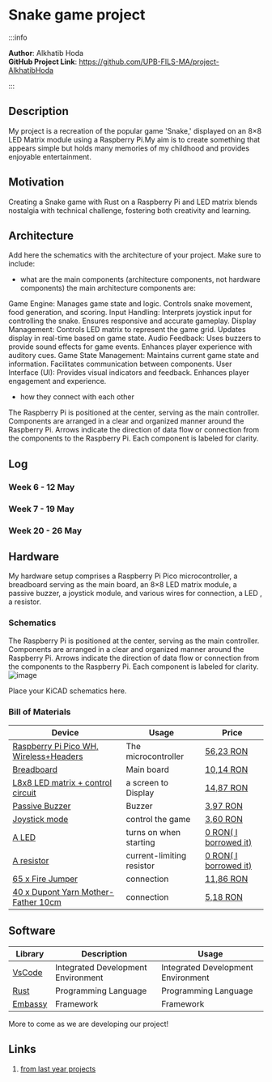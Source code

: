 # Snake game project 

:::info

**Author**: Alkhatib Hoda \
**GitHub Project Link**: https://github.com/UPB-FILS-MA/project-AlkhatibHoda

:::

## Description

My project is a recreation of the popular game 'Snake,' displayed on an 8×8 LED Matrix module using a Raspberry Pi.My aim is to create something that appears simple but holds many memories of my childhood and provides enjoyable entertainment.

## Motivation

Creating a Snake game with Rust on a Raspberry Pi and LED matrix blends nostalgia with technical challenge, fostering both creativity and learning.

## Architecture

Add here the schematics with the architecture of your project. Make sure to include:

-   what are the main components (architecture components, not hardware components)
the main architecture components are:

Game Engine:
Manages game state and logic.
Controls snake movement, food generation, and scoring.
Input Handling:
Interprets joystick input for controlling the snake.
Ensures responsive and accurate gameplay.
Display Management:
Controls LED matrix to represent the game grid.
Updates display in real-time based on game state.
Audio Feedback:
Uses buzzers to provide sound effects for game events.
Enhances player experience with auditory cues.
Game State Management:
Maintains current game state and information.
Facilitates communication between components.
User Interface (UI):
Provides visual indicators and feedback.
Enhances player engagement and experience.

-   how they connect with each other

The Raspberry Pi is positioned at the center, serving as the main controller.
Components are arranged in a clear and organized manner around the Raspberry Pi.
Arrows indicate the direction of data flow or connection from the components to the Raspberry Pi.
Each component is labeled for clarity.

## Log

<!-- write every week your progress here -->

### Week 6 - 12 May

### Week 7 - 19 May

### Week 20 - 26 May

## Hardware

My hardware setup comprises a Raspberry Pi Pico microcontroller, a breadboard serving as the main board, an 8×8 LED matrix module, a passive buzzer, a joystick module, and various wires for connection, a LED , a resistor.

### Schematics

The Raspberry Pi is positioned at the center, serving as the main controller.
Components are arranged in a clear and organized manner around the Raspberry Pi.
Arrows indicate the direction of data flow or connection from the components to the Raspberry Pi.
Each component is labeled for clarity.
![image](https://github.com/AlkhatibHoda/upb-fils-ma.github.io/assets/163418706/6d8fd589-afbd-4f42-a0ab-eaa5cbad18c2)

Place your KiCAD schematics here.

### Bill of Materials

<!-- Fill out this table with all the hardware components that you might need.

The format is

| [Device](link://to/device) | This is used ... | [price](link://to/store) |


-->

| Device                                                                                                  | Usage               | Price                                                                                                                                                                                                                                                                                |
| ------------------------------------------------------------------------------------------------------- | ------------------- | ------------------------------------------------------------------------------------------------------------------------------------------------------------------------------------------------------------------------------------------------------------------------------------ |
| [Raspberry Pi Pico WH, Wireless+Headers](https://www.raspberrypi.com/documentation/microcontrollers/raspberry-pi-pico.html) | The microcontroller | [56,23 RON](https://ardushop.ro/ro/home/2819-raspberry-pi-pico-wh.html?search_query=pico&results=14)                                                                                                                                                                                        |
| [Breadboard]()                                                                                          | Main board          | [10,14 RON](https://ardushop.ro/ro/electronica/33-breadboard-830.html?search_query=breadboard&results=31)                                                                                                                                                                                                                                                          |
| [L8x8 LED matrix + control circuit]()                                                                   | a screen to Display | [14,87 RON](https://ardushop.ro/ro/home/95-matrice-led-uri-8x8-circuit-de-control.html?search_query=matrix&results=8)                                                                                                                                                           |
| [Passive Buzzer]()                                                                                      | Buzzer              | [3,97 RON ](https://ardushop.ro/ro/electronica/194-buzzer.html?search_query=buzzer&results=16)                                                                                                                         |
| [Joystick mode]()                                                                                       | control the game    | [3,60 RON ](https://ardushop.ro/ro/electronica/127-modul-joystick.html?search_query=joystick&results=4)                                                                                                                                                                                                                                                         |
| [A LED]()                                                                                               | turns on when starting | [0 RON( I borrowed it)]()                                                                                                                                                                                                                                                          |
| [A resistor]()                                                                                          | current-limiting resistor| [0 RON( I borrowed it)]()                                                                                                                                                                                                                                                          |
| [65 x Fire Jumper]()                                                                                    | connection           | [11,86  RON](https://ardushop.ro/ro/electronica/28-65-x-jumper-wires.html?search_query=fir&results=286) |
| [40 x Dupont Yarn Mother-Father 10cm]()                                                                 | connection           | [5,18  RON](https://ardushop.ro/ro/electronica/23-40-x-dupont-cables-female-male-10cm.html?search_query=fir&results=286) |

## Software

| Library                                  | Description                        | Usage                              |
| ---------------------------------------- | ---------------------------------- | ---------------------------------- |
| [VsCode](https://code.visualstudio.com/) | Integrated Development Environment | Integrated Development Environment |
| [Rust](https://www.rust-lang.org/)       | Programming Language               | Programming Language               |
| [Embassy](https://embassy.dev/)          | Framework                          | Framework                          |

More to come as we are developing our project!

## Links

<!-- Add a few links that inspired you and that you think you will use for your project -->

1. [from last year projects](https://ocw.cs.pub.ro/courses/pm/prj2023/apredescu/gameofsnake)
